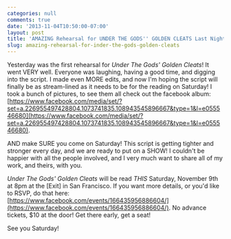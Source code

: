 ```yaml
---
categories: null
comments: true
date: '2013-11-04T10:50:00-07:00'
layout: post
title: 'AMAZING Rehearsal for UNDER THE GODS'' GOLDEN CLEATS Last Night #sfolympians'
slug: amazing-rehearsal-for-inder-the-gods-golden-cleats
---
```


Yesterday was the first rehearsal for *Under The Gods' Golden Cleats*! It went VERY well. Everyone was laughing, having a good time, and digging into the script. I made even MORE edits, and now I'm hoping the script will finally be as stream-lined as it needs to be for the reading on Saturday! I took a bunch of pictures, to see them all check out the facebook album: [https://www.facebook.com/media/set/?set=a.226955497428804.1073741835.108943545896667&type=1&l=e055546680](https://www.facebook.com/media/set/?set=a.226955497428804.1073741835.108943545896667&type=1&l=e055546680).

AND make SURE you come on Saturday! This script is getting tighter and stronger every day, and we are ready to put on a SHOW! I couldn't be happier with all the people involved, and I very much want to share all of my work, and theirs, with you.

*Under The Gods' Golden Cleats* will be read *THIS* Saturday, November 9th at 8pm at the [Exit] in San Francisco. If you want more details, or you'd like to RSVP, do that here: [https://www.facebook.com/events/166435956886604/](https://www.facebook.com/events/166435956886604/). No advance tickets, $10 at the door! Get there early, get a seat!

See you Saturday!